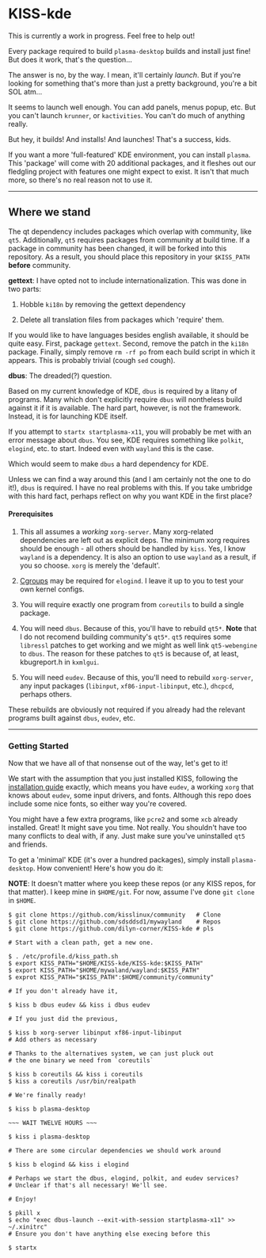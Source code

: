 # KISS-kde

This is currently a work in progress. Feel free to help out!

Every package required to build `plasma-desktop` builds and
install just fine! But does it work, that's the question...

The answer is no, by the way. I mean, it'll certainly
*launch*. But if you're looking for something that's more
than just a pretty background, you're a bit SOL atm...

It seems to launch well enough. You can add panels, menus
popup, etc. But you can't launch `krunner`, or
`kactivities`. You can't do much of anything really. 

But hey, it builds! And installs! And launches! That's a
success, kids. 

If you want a more 'full-featured' KDE environment, you can install `plasma`.
This 'package' will come with 20 additional packages, and it fleshes out our
fledgling project with features one might expect to exist.
It isn't that much more, so there's no real reason not to use it.

---

## Where we stand

The qt dependency includes packages which overlap with community, like `qt5`.
Additionally, `qt5` requires packages from community at build time. If a package
in community has been changed, it will be forked into this repository. As a
result, you should place this repository in your `$KISS_PATH` __before__
community.

__gettext__: I have opted not to include internationalization. This was done in
two parts:

1) Hobble `ki18n` by removing the gettext dependency

2) Delete all translation files from packages which 'require' them. 

If you would like to have languages besides english available, it should be
quite easy. First, package `gettext`. Second, remove the patch in the `ki18n`
package. Finally, simply remove `rm -rf po` from each build script in which it
appears. This is probably trivial (cough `sed` cough). 

__dbus__: The dreaded(?) question.

Based on my current knowledge of KDE, `dbus` is required by
a litany of programs. Many which don't explicitly require
`dbus` will nontheless build against it if it is available.
The hard part, however, is not the framework. Instead, it is
for launching KDE itself. 

If you attempt to `startx startplasma-x11`, you will
probably be met with an error message about `dbus`. You see,
KDE requires something like `polkit`, `elogind`, etc. to
start. Indeed even with `wayland` this is the case.

Which would seem to make `dbus` a hard dependency for KDE.

Unless we can find a way around this (and I am certainly not
the one to do it!), `dbus` is required. I have no real
problems with this. If you take umbridge with this hard
fact, perhaps reflect on why you want KDE in the first
place?

#### Prerequisites

1. This all assumes a *working* `xorg-server`. Many
   xorg-related dependencies are left out as explicit deps.
   The minimum xorg requires should be enough - all others
   should be handled by `kiss`. Yes, I know `wayland` is a
   dependency. It is also an option to use `wayland` as a
   result, if you so choose. `xorg` is merely the 'default'.

2. [Cgroups](http://www.linuxfromscratch.org/blfs/view/svn/general/elogind.html) may be required for `elogind`. I leave it up to
   you to test your own kernel configs. 

3. You will require exactly one program from `coreutils` to
   build a single package. 


4. You will need `dbus`. Because of this, you'll have to
    rebuild `qt5*`. __Note__ that I do not recomend
    building community's `qt5*`. `qt5` requires some
    `libressl` patches to get working and we might as well
    link `qt5-webengine` to `dbus`. The reason for these
    patches to `qt5` is because of, at least, kbugreport.h
    in `kxmlgui`. 

5. You will need `eudev`. Because of this, you'll need to
   rebuild `xorg-server`, any input packages (`libinput`,
   `xf86-input-libinput`, etc.), `dhcpcd`, perhaps others. 

These rebuilds are obviously not required if you already had
the relevant programs built against `dbus`, `eudev`, etc. 


---

### Getting Started

Now that we have all of that nonsense out of the way, let's
get to it!

We start with the assumption that you just installed KISS,
following the [installation guide](https://k1ss.org/install)
exactly, which means you have `eudev`, a working `xorg` that
knows about `eudev`, some input drivers, and fonts. Although
this repo does include some nice fonts, so either way you're
covered. 

You might have a few extra programs, like `pcre2` and some
`xcb` already installed. Great! It might save you time. Not
really. You shouldn't have too many conflicts to deal with,
if any. Just make sure you've uninstalled `qt5` and
friends.

To get a 'minimal' KDE (it's over a hundred packages),
simply install `plasma-desktop`. How convenient! Here's how
you do it:

__NOTE__: It doesn't matter where you keep these repos (or
any KISS repos, for that matter). I keep mine in
`$HOME/git`. For now, assume I've done `git clone` in `$HOME`.

```
$ git clone https://github.com/kisslinux/community   # Clone
$ git clone https://github.com/sdsddsd1/mywayland    # Repos
$ git clone https://github.com/dilyn-corner/KISS-kde # pls

# Start with a clean path, get a new one.

$ . /etc/profile.d/kiss_path.sh
$ export KISS_PATH="$HOME/KISS-kde/KISS-kde:$KISS_PATH"
$ export KISS_PATH="$HOME/mywaland/wayland:$KISS_PATH"
$ exprot KISS_PATH="$KISS_PATH":$HOME/community/community"

# If you don't already have it,

$ kiss b dbus eudev && kiss i dbus eudev

# If you just did the previous,

$ kiss b xorg-server libinput xf86-input-libinput 
# Add others as necessary

# Thanks to the alternatives system, we can just pluck out
# the one binary we need from `coreutils`

$ kiss b coreutils && kiss i coreutils
$ kiss a coreutils /usr/bin/realpath

# We're finally ready!

$ kiss b plasma-desktop

~~~ WAIT TWELVE HOURS ~~~

$ kiss i plasma-desktop

# There are some circular dependencies we should work around

$ kiss b elogind && kiss i elogind

# Perhaps we start the dbus, elogind, polkit, and eudev services?
# Unclear if that's all necessary! We'll see.

# Enjoy! 

$ pkill x
$ echo "exec dbus-launch --exit-with-session startplasma-x11" >> ~/.xinitrc" 
# Ensure you don't have anything else execing before this

$ startx
```
